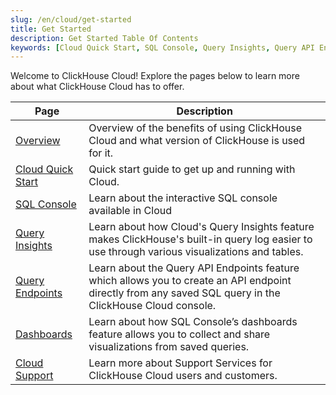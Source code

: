 ```yaml
---
slug: /en/cloud/get-started
title: Get Started
description: Get Started Table Of Contents
keywords: [Cloud Quick Start, SQL Console, Query Insights, Query API Endpoints, Dashboards, Cloud Support]
---
```


Welcome to ClickHouse Cloud! Explore the pages below to learn more about what ClickHouse Cloud has to offer.

| Page                     | Description                                                                                                                                               |
|--------------------------|-----------------------------------------------------------------------------------------------------------------------------------------------------------|
| [Overview](/docs/en/cloud/overview)          | Overview of the benefits of using ClickHouse Cloud and what version of ClickHouse is used for it.                                                         | 
| [Cloud Quick Start](/docs/en/cloud/get-started/cloud-quick-start) | Quick start guide to get up and running with Cloud.                                                                                                       |
| [SQL Console](/docs/en/cloud/get-started/sql-console)       | Learn about the interactive SQL console available in Cloud                                                                                                |
| [Query Insights](/docs/en/cloud/get-started/query-insights)    | Learn about how Cloud's Query Insights feature makes ClickHouse's built-in query log easier to use through various visualizations and tables.             |
| [Query Endpoints](/docs/en/cloud/get-started/query-endpoints)   | Learn about the Query API Endpoints feature which allows you to create an API endpoint directly from any saved SQL query in the ClickHouse Cloud console. |
| [Dashboards](/docs/en/cloud/manage/dashboards)        | Learn about how SQL Console’s dashboards feature allows you to collect and share visualizations from saved queries.                                       |
| [Cloud Support](/docs/en/cloud/support)     | Learn more about Support Services for ClickHouse Cloud users and customers.                                                                               |